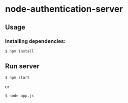 # node-authentication-server

## Usage

### Installing dependencies:
```
$ npm install
```
## Run server
```
$ npm start
```
or 
```
$ node app.js
```
